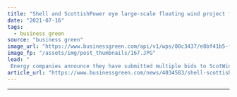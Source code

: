 ```yaml
---
title: "Shell and ScottishPower eye large-scale floating wind project for north east Scotland"
date: "2021-07-16"
tags: 
  - business green
source: "business green"
image_url: "https://www.businessgreen.com/api/v1/wps/00c3437/e8bf41b5-f5e1-4450-992f-a1c7fdaede60/5/hywind-185x114.JPG"
image_fp: "/assets/img/post_thumbnails/167.JPG"
lead: "
 Energy companies announce they have submitted multiple bids to ScotWind, the first offshore wind leasing round in Scottish waters for more than a decade ..."
article_url: "https://www.businessgreen.com/news/4034583/shell-scottishpower-eye-scale-floating-wind-project-north-east-scotland"
---
```


---
